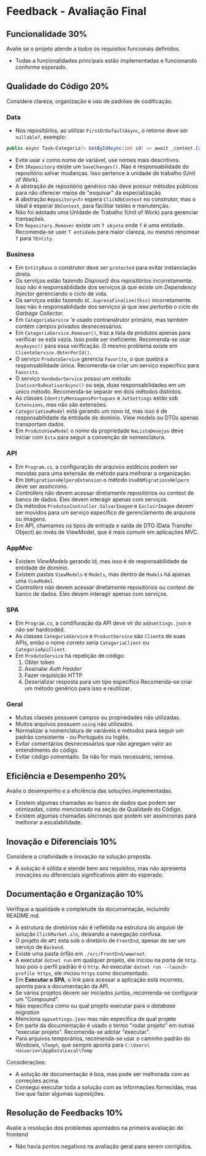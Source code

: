 # Feedback - Avaliação Final

## Funcionalidade 30%

Avalie se o projeto atende a todos os requisitos funcionais definidos.

* Todas a funcionalidades principais estão implementadas e funcionando conforme esperado.

## Qualidade do Código 20%

Considere clareza, organização e uso de padrões de codificação.

### Data
* Nos repositórios, ao utilizar `FirstOrDefaultAsync`, o retorno deve ser `nullable?`, exemplo:
```csharp
public async Task<Categoria?> GetByIdAsync(int id) => await _context.Categories.FirstOrDefaultAsync(c => c.Id == id);
```
* Evite usar `x` como nome de variável, use nomes mais descritivos.
* Em `IRepository` existe um `SaveChanges()`. Nao é responsabilidade do repositório salvar mudanças. Isso pertence à unidade de trabalho (Unit of Work).
* A abstração de repositório genérico não deve possuir métodos públicos para não oferecer meios de "esquivar" da especialização.
* A abstração `Repository<T>` espera `ClickDbContext` no construtor, mas o ideal é esperar `DbContext`, para facilitar testes e manutenção.
* Não foi adotado uma Unidade de Trabalho (Unit of Work) para gerenciar transações.
* Em `Repository.Remover` existe um `T objeto` onde `T` é uma entidade. Recomenda-se user `T entidade` para maior clareza, ou mesmo renomear `T` para `TEntity`.

### Business
* Em `EntityBase` o construtor deve ser `protected` para evitar instanciação direta.
* Os serviços estão fazendo _Dispose()_ dos repositórios incorretamente. Isso não é responsabilidade dos serviços já que existe um *Dependency Injector* gerenciando o ciclo de vida.
* Os serviços estão fazendo `GC.SupressFinalize(this)` incorretamente. Isso não é responsabilidade dos serviços já que isso _perturba_ o cicle do _Garbage Collector_.
* Em `CategoriaService` 'e usado contranstrutor primário, mas também contém campos privados desnecessários.
* Em `CategoriaService.Remover()`, traz a lista de produtos apenas para verificar se está vazia. Isso pode ser ineficiente. Recomenda-se usar `AnyAsync()` para essa verificação. O mesmo problema existe em `ClienteService.ObterPorId()`.
* O serviço `ProdutoService` gerencia `Favorito`, o que quebra a responsabilidade única. Recomenda-se criar um serviço específico para `Favorito`.
* O serviço `VendedorService` possui um método `InativarOuReativarAsync()` ou seja, duas responsabilidades em um único método. Recomenda-se separar em dois métodos distintos.
* As classes `IdentityMensagensPortugues` e `JwtSettings` estão sob `Extensions`, mas não são extensões.
* `CategoriaViewModel` está gerando um novo Id, mas isso é de responsabilidade da entidade de domínio. View models ou DTOs apenas transportam dados.
* Em `ProdutoViewModel` o nome da propriedade `NaListaDesejos` deve iniciar com `Esta` para seguir a convenção de nomenclatura.

### API
* Em `Program.cs`, a configuração de arquivos estáticos podem ser movidas para uma extensão de método para melhorar a organização.
* Em `DbMigrationsHelpersExtension` o método `UseDbMigrationsHelpers` deve ser assíncrono.
* _Controllers_ não devem acessar diretamente repositórios ou context de banco de dados. Eles devem interagir apenas com serviços.
* Os métodos `ProdutosController.SalvarImagem` e `ExcluirImagem` devem ser movidos para um serviço específico de gerenciamento de arquivos ou imagens.
* Em API, chamamos os tipos de entrada e saída de DTO (Data Transfer Object) ao invés de ViewModel, que é mais comum em aplicações MVC.

### AppMvc
* Existem _ViewModels_ gerando Id, mas isso é de responsabilidade da entidade de domínio.
* Existem pastas `ViewModels` e `Models`, mas dentro de `Models` há apenas uma `ViewModel`.
* _Controllers_ não devem acessar diretamente repositórios ou context de banco de dados. Eles devem interagir apenas com serviços.

### SPA
* Em `Program.cs`, a condifuração da API deve vir do `addsettings.json` e não ser hardcoded.
* As classes `CategoriaService` e `ProductService` são `Client`s de suas APIs, então o nome correto seria `CategoriaClient` ou `CategoriaApiClient`.
* Em `ProdutoService` há repetição de código:
  1. Obter token
  2. Assinalar _Auth Header_
  3. Fazer requisição HTTP
  4. Deserializar resposta para um tipo específico
  Recomenda-se criar um método genérico para isso e reutilizar.

### Geral
* Muitas classes possuem campos ou propriedades não utilizadas.
* Muitos arquivos possuem `using` não utilizados.
* Normalizar a nomenclatura de variáveis e métodos para seguir um padrão consistente - ou Português ou Inglês.
* Evitar comentários desnecessários que não agregam valor ao entendimento do código.
* Evitar código comentado. Se não for mais necessário, remova.


## Eficiência e Desempenho 20%

Avalie o desempenho e a eficiência das soluções implementadas.

* Existem algumas chamadas ao banco de dados que podem ser otimizadas, como mencionado na seção de Qualidade do Código.
* Existem algumas chamadas síncronas que podem ser assíncronas para melhorar a escalabilidade.


## Inovação e Diferenciais 10%

Considere a criatividade e inovação na solução proposta.

* A solução é sólida e atende bem aos requisitos, mas não apresenta inovações ou diferenciais significativos além do esperado.


## Documentação e Organização 10%

Verifique a qualidade e completude da documentação, incluindo README.md.

* A estrutura de diretórios não é refletida na estrutura do arquivo de solução `ClickMarket.sln`, deixando a navegação confusa.
* O projeto de `API` está sob o diretório de `FrontEnd`, apesar de ser um serviço de `Backend`.
* Existe uma pasta órfão em `./src/FrontEnd/wwwroot`.
* A executar `dotnet run` em qualquer projeto, ele iniciou na porta de `http`. Isso pois o perfil padrão é o `http`. Ao executar `dotnet run --launch-profile https`, ele iniciou `https` como documentado.
* Em **Executar o SPA**, o link para acessar a aplicação está incorreto, aponta para a documentação da API.
* Se vários projetos devem ser iniciados juntos, recomenda-se configurar um "Compound".
* Não especifica como ou qual projeto executar para o *database migration*
* Menciona `appsettings.json` mas não especifica de qual projeto
* Em parte da documentação é usado o termo "rodar projeto" em outras "executar projeto". Recomenda-se adotar "executar".
* Para arquivos temporários, recomenda-se usar o caminho padrão do Windows, `%Temp%`, que sempre aponta para `C:\Users\<Usuario>\AppData\Local\Temp`

Considerações:
* A solução de documentação é boa, mas pode ser melhorada com as correções acima.
* Consegui executar toda a solução com as informações fornecidas, mas tive que fazer algumas suposições.


## Resolução de Feedbacks 10%

Avalie a resolução dos problemas apontados na primeira avaliação de frontend

* Não havia pontos negativos na avaliação geral para serem corrigidos.

